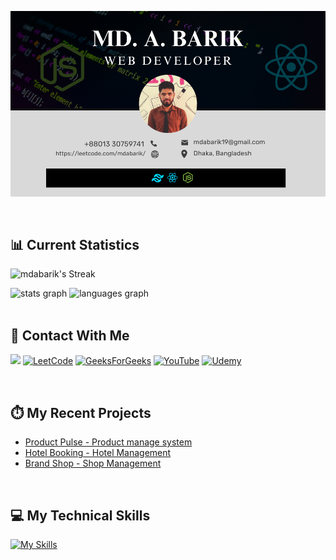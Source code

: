 [![LeetCode Profile](https://raw.githubusercontent.com/mdabarik/mdabarik/main/banner/git-banner-v-3.png)](https://www.hackerrank.com/profile/shahriaralamsai1)

<br />

## 📊 Current Statistics
<div align="left">

![mdabarik's Streak](https://github-readme-streak-stats.herokuapp.com/?user=shahriar-ahmed-saikat&theme=highcontrast&hide_border=true)
</div>

<div align="left">
  <img src="https://github-readme-stats.vercel.app/api?username=shahriar-ahmed-saikat&hide_title=false&hide_rank=false&show_icons=true&include_all_commits=true&count_private=true&disable_animations=false&theme=dracula&locale=en&hide_border=false" height="150" alt="stats graph"  />
  <img src="https://github-readme-stats.vercel.app/api/top-langs?username=shahriar-ahmed-saikat&locale=en&hide_title=false&layout=compact&card_width=320&langs_count=5&theme=dracula&hide_border=false" height="150" alt="languages graph"  />
</div>

<br />

## 📨 Contact With Me
<div align="left">

[![](https://img.shields.io/badge/LinkedIn-0077B5?style=for-the-badge&logo=linkedin&logoColor=white)](https://www.linkedin.com/in/md-a-barik/) 
[![LeetCode](https://img.shields.io/badge/LeetCode-000000?style=for-the-badge&logo=LeetCode&logoColor=#d16c06)](https://leetcode.com/mdabarik/)
[![GeeksForGeeks](https://img.shields.io/badge/GeeksforGeeks-gray?style=for-the-badge&logo=geeksforgeeks&logoColor=35914c)](https://auth.geeksforgeeks.org/user/mdabarik)
[![YouTube](https://img.shields.io/badge/YouTube-%23FF0000.svg?style=for-the-badge&logo=YouTube&logoColor=white)](https://www.youtube.com/channel/UCsQvox_DAmM8g027TnCNslA)
[![Udemy](https://img.shields.io/badge/Udemy-A435F0?style=for-the-badge&logo=Udemy&logoColor=white)](https://www.udemy.com/user/abdul-barik-3/)
</div>
<br />



## ⏱️ My Recent Projects
- [Product Pulse - Product manage system](https://github.com/mdabarik/product-pulse-mern-app-client)
- [Hotel Booking - Hotel Management](https://github.com/mdabarik/hotel-booking-client)
- [Brand Shop - Shop Management](https://github.com/mdabarik/brand-shop-client)

<br />

<!-- source: https://github.com/tandpfun/skill-icons?tab=readme-ov-file#icons-list -->
##  💻 My Technical Skills

<div>

[![My Skills](https://skillicons.dev/icons?i=html,css,js,tailwind,materialui,react,nodejs,express,mongodb,firebase,git,github,c,java,r,postgresql)](https://leetcode.com/mdabarik/)
</div>
